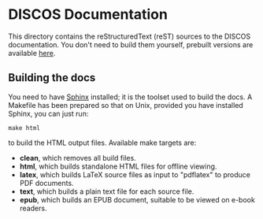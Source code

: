 DISCOS Documentation
====================
This directory contains the reStructuredText (reST) sources to the DISCOS
documentation.  You don't need to build them yourself, prebuilt versions are
available [here](http://discos.readthedocs.org/).


Building the docs
-----------------
You need to have [Sphinx](http://sphinx-doc.org/) installed; it is the toolset
used to build the docs. A Makefile has been prepared so that on Unix, provided 
you have installed Sphinx, you can just run:

```
make html
```

to build the HTML output files. Available make targets are:

- **clean**, which removes all build files.
- **html**, which builds standalone HTML files for offline viewing.
- **latex**, which builds LaTeX source files as input to "pdflatex" to produce 
  PDF documents.
- **text**, which builds a plain text file for each source file.
- **epub**, which builds an EPUB document, suitable to be viewed on e-book
  readers.
